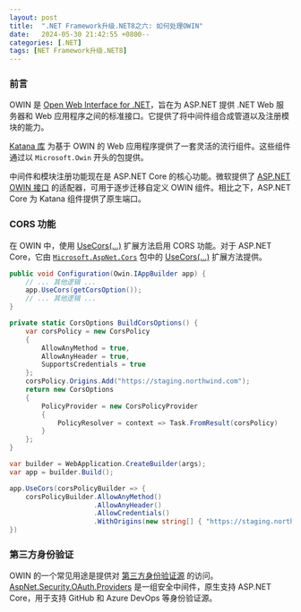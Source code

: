 ```yaml
---
layout: post
title:  ".NET Framework升级.NET8之六: 如何处理OWIN"
date:   2024-05-30 21:42:55 +0800--
categories: [.NET]
tags: [NET Framework升级.NET8]  
---
```


### 前言

OWIN 是 [Open Web Interface for .NET](http://owin.org/)，旨在为 ASP.NET 提供 .NET Web 服务器和 Web 应用程序之间的标准接口。它提供了将中间件组合成管道以及注册模块的能力。

[Katana 库](https://github.com/aspnet/AspNetKatana/?wt.mc_id=MVP_324329) 为基于 OWIN 的 Web 应用程序提供了一套灵活的流行组件。这些组件通过以 `Microsoft.Owin` 开头的包提供。

中间件和模块注册功能现在是 ASP.NET Core 的核心功能。微软提供了 [ASP.NET OWIN 接口](https://learn.microsoft.com/en-us/aspnet/core/fundamentals/owin?view=aspnetcore-8.0&wt.mc_id=MVP_324329) 的适配器，可用于逐步迁移自定义 OWIN 组件。相比之下，ASP.NET Core 为 Katana 组件提供了原生端口。

### CORS 功能

在 OWIN 中，使用 [UseCors(...)](https://learn.microsoft.com/en-us/previous-versions/aspnet/mt181143(v=vs.113)?wt.mc_id=MVP_324329) 扩展方法启用 CORS 功能。对于 ASP.NET Core，它由 [`Microsoft.AspNet.Cors`](https://www.nuget.org/packages/Microsoft.AspNet.Cors) 包中的 [UseCors(...)](https://learn.microsoft.com/en-us/dotnet/api/microsoft.aspnetcore.builder.corsmiddlewareextensions.usecors?view=aspnetcore-8.0#microsoft-aspnetcore-builder-corsmiddlewareextensions-usecors(microsoft-aspnetcore-builder-iapplicationbuilder)) 扩展方法提供。

```cs
public void Configuration(Owin.IAppBuilder app) {
    // ... 其他逻辑 ...
    app.UseCors(getCorsOption());
    // ... 其他逻辑 ...
}

private static CorsOptions BuildCorsOptions() {
    var corsPolicy = new CorsPolicy
    {
        AllowAnyMethod = true,
        AllowAnyHeader = true,
        SupportsCredentials = true
    };
    corsPolicy.Origins.Add("https://staging.northwind.com");
    return new CorsOptions 
    {
        PolicyProvider = new CorsPolicyProvider
        {
            PolicyResolver = context => Task.FromResult(corsPolicy)
        }
    };
}
```

```cs
var builder = WebApplication.CreateBuilder(args);
var app = builder.Build();

app.UseCors(corsPolicyBuilder => {
    corsPolicyBuilder.AllowAnyMethod()
                     .AllowAnyHeader()
                     .AllowCredentials()
                     .WithOrigins(new string[] { "https://staging.northwind.com" });
})
```

### 第三方身份验证

OWIN 的一个常见用途是提供对 [第三方身份验证源](/choosing-authentication/) 的访问。[AspNet.Security.OAuth.Providers](https://github.com/aspnet-contrib/AspNet.Security.OAuth.Providers?wt.mc_id=MVP_324329) 是一组安全中间件，原生支持 ASP.NET Core，用于支持 GitHub 和 Azure DevOps 等身份验证源。